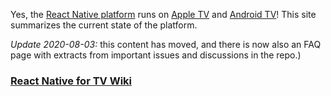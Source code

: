 <!-- ![Apple TV Demo GIF](./rnappletv.gif) -->

Yes, the [React Native platform](https://facebook.github.io/react-native) runs on [Apple TV](https://www.apple.com/tv/) and [Android TV](https://developer.android.com/tv)! This site summarizes the current state of the platform.

*Update 2020-08-03:* this content has moved, and there is now also an FAQ page with extracts from important issues and discussions in the repo.)

### [React Native for TV Wiki](https://github.com/react-native-tvos/react-native-tvos/wiki)




